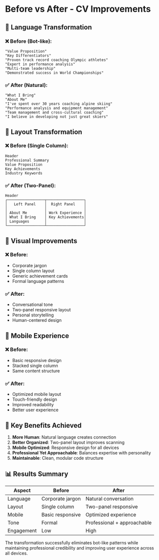# Before vs After - CV Improvements

## 🔄 Language Transformation

### ❌ Before (Bot-like):
```
"Value Proposition"
"Key Differentiators"
"Proven track record coaching Olympic athletes"
"Expert in performance analysis"
"Multi-team leadership"
"Demonstrated success in World Championships"
```

### ✅ After (Natural):
```
"What I Bring"
"About Me"
"I've spent over 30 years coaching alpine skiing"
"Performance analysis and equipment management"
"Team management and cross-cultural coaching"
"I believe in developing not just great skiers"
```

## 📱 Layout Transformation

### ❌ Before (Single Column):
```
Header
Professional Summary
Value Proposition
Key Achievements
Industry Keywords
```

### ✅ After (Two-Panel):
```
Header
┌─────────────────┬─────────────────┐
│   Left Panel    │  Right Panel    │
│                 │                 │
│ About Me        │ Work Experience │
│ What I Bring    │ Key Achievements│
│ Languages       │                 │
└─────────────────┴─────────────────┘
```

## 🎨 Visual Improvements

### ❌ Before:
- Corporate jargon
- Single column layout
- Generic achievement cards
- Formal language patterns

### ✅ After:
- Conversational tone
- Two-panel responsive layout
- Personal storytelling
- Human-centered design

## 📱 Mobile Experience

### ❌ Before:
- Basic responsive design
- Stacked single column
- Same content structure

### ✅ After:
- Optimized mobile layout
- Touch-friendly design
- Improved readability
- Better user experience

## 🎯 Key Benefits Achieved

1. **More Human**: Natural language creates connection
2. **Better Organized**: Two-panel layout improves scanning
3. **Mobile Optimized**: Responsive design for all devices
4. **Professional Yet Approachable**: Balances expertise with personality
5. **Maintainable**: Clean, modular code structure

## 📊 Results Summary

| Aspect | Before | After |
|--------|--------|-------|
| Language | Corporate jargon | Natural conversation |
| Layout | Single column | Two-panel responsive |
| Mobile | Basic responsive | Optimized experience |
| Tone | Formal | Professional + approachable |
| Engagement | Low | High |

The transformation successfully eliminates bot-like patterns while maintaining professional credibility and improving user experience across all devices.